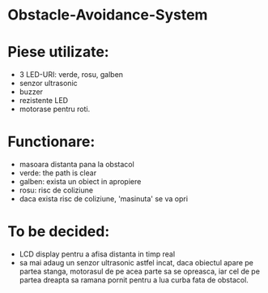 # Obstacle-Avoidance-System

# Piese utilizate:
- 3 LED-URI: verde, rosu, galben
- senzor ultrasonic
- buzzer
- rezistente LED
- motorase pentru roti.

# Functionare:
- masoara distanta pana la obstacol
- verde: the path is clear
- galben: exista un obiect in apropiere
- rosu: risc de coliziune
- daca exista risc de coliziune, 'masinuta' se va opri

# To be decided:
- LCD display pentru a afisa distanta in timp real
- sa mai adaug un senzor ultrasonic astfel incat, daca obiectul apare pe partea stanga,
motorasul de pe acea parte sa se opreasca, iar cel de pe partea dreapta sa ramana pornit pentru a
lua curba fata de obstacol.
